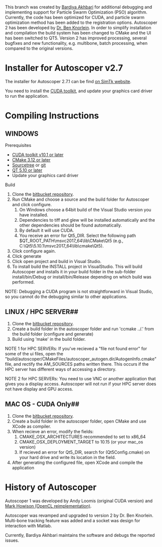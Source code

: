 This branch was created by [Bardiya Akhbari](https://www.researchgate.net/profile/Bardiya_Akhbari) for additional debugging and implementing support for Particle Swarm Optimization (PSO) algorithm. Currently, the code has been optimized for CUDA, and particle swarm optimization method has been added to the registration options. Autoscoper 2 has been developed by [Dr. Ben Knorlein](https://www.ccv.brown.edu/about/staff). In order to simplify installation and compilation the build system has been changed to CMake and the UI has been switched to QT5. Version 2 has improved processing, several bugfixes and new functionality, e.g. multibone, batch processing, when compared to the original versions.


# Installer for Autoscoper v2.7 #
The installer for Autoscoper 2.7.1 can be find [on SimTk website](https://simtk.org/projects/autoscoper).

You need to install the [CUDA toolkit](https://developer.nvidia.com/cuda-downloads?), and update your graphics card driver to run the application.
# Compiling Instructions #

## WINDOWS ##

Prerequisites

- [CUDA toolkit v10.1 or later](https://developer.nvidia.com/cuda-downloads?)
- [CMake 3.12 or later](https://cmake.org/)
- [Sourcetree](https://www.sourcetreeapp.com) or [git](https://git-scm.com/downloads)
- [QT 5.10 or later](https://www.qt.io/download)
- Update your graphics card driver

Build

1. Clone the [bitbucket repository](https://bitbucket.org/xromm/autoscoper-v2/src/BA_Playground/).
2. Run CMake and choose a source and the build folder for Autoscoper and click configure.
	1. On Windows choose a 64bit build of the Visual Studio version you have installed.
	2. Dependencies to tiff and glew will be installed automatically and the other dependencies should be found automatically.
	3. By default it will use CUDA.
	4. You receive an error for Qt5_DIR. Select the following path $QT_ROOT_PATH\msvc2017_64\lib\CMake\Qt5 (e.g., C:\Qt5\5.10.1\msvc2017_64\lib\cmake\Qt5).
3. Click configure again.	
4. Click generate
5. Click open project and build in Visual Studio.
6. To install build the INSTALL project in VisualStudio. This will build Autoscoper and installs it in your build folder in the sub-folder install/bin/Debug or install/bin/Release depending on which build was performed.

NOTE: Debugging a CUDA program is not straightforward in Visual Studio, so you cannot do the debugging similar to other applications.

## LINUX / HPC SERVER##

1. Clone the [bitbucket repository](https://bitbucket.org/xromm/autoscoper-v2/src/BA_Playground/).
2. Create a build folder in the autoscoper folder and run 'ccmake ../.' from the build folder (configure and generate) 
3. Build using 'make' in the build folder.

NOTE 1 for HPC SERVERs: If you've recieved a "file not found error" for some of the ui files, open the "build/autoscoper/CMakeFiles/autoscoper_autogen.dir/AutogenInfo.cmake" file, and rectify the AM_SOURCES paths written there. This occurs if the HPC server has different ways of accessing a directory.

NOTE 2 for HPC SERVERs: You need to use VNC or another application that gives you a display access. Autoscoper will not run if your HPC server does not have display and GPU access.

## MAC OS - CUDA Only##

1. Clone the [bitbucket repository](https://bitbucket.org/xromm/autoscoper-v2/src/BA_Playground/).
2. Create a build folder in the autoscoper folder, open CMake and use XCode as compiler.
3. When recieve an error, modify the fields:
	1. CMAKE_OSX_ARCHITECTURES recommended to set to x86_64
	2. CMAKE_OSX_DEPLOYMENT_TARGET to 10.15 (or your mac_os version)
	3. If recieved an error for Qt5_DIR, search for (Qt5Config.cmake) on your hard drive and write its location in the field.
4. After generating the configured file, open XCode and compile the application

# History of Autoscoper #
Autoscoper 1 was developed by Andy Loomis (original CUDA version) and [Mark Howison (OpenCL reimplementation)](https://bitbucket.org/mhowison/xromm-autoscoper).

Autoscoper was revamped and upgraded to version 2 by Dr. Ben Knorlein. Multi-bone tracking feature was added and a socket was design for interaction with Matlab.

Currently, Bardiya Akhbari maintains the software and debugs the reported issues.